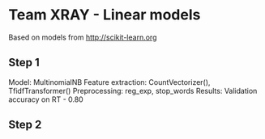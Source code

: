 # Team XRAY - Linear models


Based on models from http://scikit-learn.org


## Step 1

Model: MultinomialNB
Feature extraction: CountVectorizer(), TfidfTransformer()
Preprocessing: reg_exp, stop_words
Results: Validation accuracy on RT - 0.80


## Step 2

